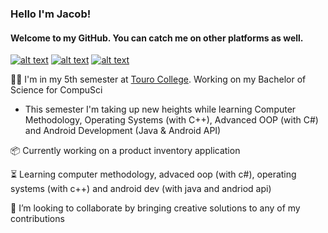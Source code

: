 ### Hello I'm Jacob!
#### Welcome to my GitHub. You can catch me on other platforms as well.

<!-- Credit to carlsednaoui/gitsocial: Grab your social icons from https://github.com/carlsednaoui/gitsocial -->

<!-- display the social media buttons in your README -->
[![alt text][1.1]][1]
[![alt text][2.1]][2]
[![alt text][3.1]][3]

<!-- icons with padding -->
[1.1]: http://i.imgur.com/tXSoThF.png (twitter icon with padding)
[2.1]: http://i.imgur.com/P3YfQoD.png (facebook icon with padding)
[3.1]: http://i.imgur.com/0o48UoR.png (github icon with padding)

<!-- links to your social media accounts -->
[1]: https://twitter.com/lookitsjacques
[2]: http://www.facebook.com/JacobDadoun
[3]: http://www.github.com/jacobdadoun

👨‍🎓  I'm in my 5th semester at [Touro College](https://www.touro.edu/). Working on my Bachelor of Science for CompuSci

-  This semester I'm taking up new heights while learning Computer Methodology, Operating Systems (with C++), Advanced OOP (with C#) and Android Development (Java & Android API)

📦 Currently working on a product inventory application

⏳ Learning computer methodology, advaced oop (with c#), operating systems (with c++) and android dev (with java and andriod api)

🚀 I’m looking to collaborate by bringing creative solutions to any of my contributions



<!--
**jacobdadoun/jacobdadoun** is a ✨ _special_ ✨ repository because its `README.md` (this file) appears on your GitHub profile.

-->
